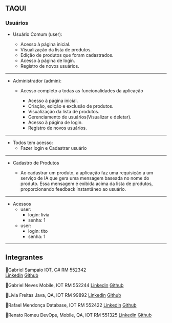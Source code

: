 ## TAQUI
### Usuários
- Usuário Comum (user):

  - Acesso à página inicial.
  - Visualização da lista de produtos.
  - Edição de produtos que foram cadastrados.
  - Acesso à página de login.
  - Registro de novos usuários.

----------------------------------------------------------------------
- Administrador (admin):

  - Acesso completo a todas as funcionalidades da aplicação
    
    - Acesso à página inicial.
    -  Criação, edição e exclusão de produtos.
    - Visualização da lista de produtos.
    -  Gerenciamento de usuários(Visualizar e deletar).
    - Acesso à página de login.
    - Registro de novos usuários.

----------------------------------------------------------------------
- Todos tem acesso:
  - Fazer login e Cadastrar usuário

-------------------------------------------------------------------
- Cadastro de Produtos
    
  - Ao cadastrar um produto, a aplicação faz uma requisição a um serviço de IA que gera uma mensagem baseada no nome do produto. Essa mensagem é exibida acima da lista de produtos, proporcionando feedback instantâneo ao usuário.

-------------------------------------------------------------------
- Acessos
  - user:
      - login: livia
      - senha: 1
  - user:
      - login: tito
      - senha: 1
------------------------------------------------------------------
## Integrantes
:small_blue_diamond:Gabriel Sampaio
IOT, C#
RM 552342		
<a href="https://www.linkedin.com/in/gabrielsampaiogianini/">Linkedin</a>
<a href="https://github.com/gabrielsampaiog">Github</a>

:small_blue_diamond:Gabriel Neves
Mobile, IOT
RM 552244
<a href="https://www.linkedin.com/in/-gabriel-neves/">Linkedin</a>
<a href="https://github.com/Neveszera">Github</a>

:small_blue_diamond:Livia Freitas
Java, QA, IOT
RM 99892
<a href="https://www.linkedin.com/in/l%C3%ADvia-freitas-ferreira/">Linkedin</a>
<a href="https://github.com/freitaslivia">Github</a>

:small_blue_diamond:Rafael Mendonça
Database, IOT
RM 552422
<a href="https://www.linkedin.com/in/rafael-henrique-de-mendon%C3%A7a-51263326b/">Linkedin</a>
<a href="https://github.com/rhmendonca">Github</a>

:small_blue_diamond:Renato Romeu
DevOps, Mobile, QA, IOT
RM 551325
<a href="https://www.linkedin.com/in/renato-russano-706423a3/">Linkedin</a>
<a href="https://github.com/RenatoRussano">Github</a>
